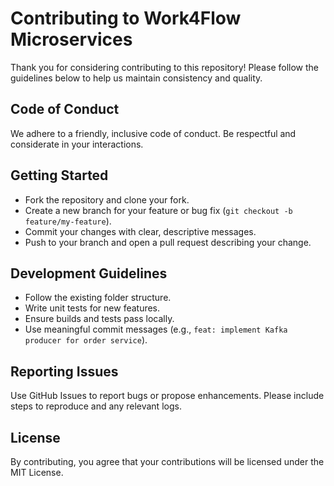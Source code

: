 # Contributing to Work4Flow Microservices

Thank you for considering contributing to this repository! Please follow the guidelines below to help us maintain consistency and quality.

## Code of Conduct

We adhere to a friendly, inclusive code of conduct. Be respectful and considerate in your interactions.

## Getting Started

- Fork the repository and clone your fork.
- Create a new branch for your feature or bug fix (`git checkout -b feature/my-feature`).
- Commit your changes with clear, descriptive messages.
- Push to your branch and open a pull request describing your change.

## Development Guidelines

- Follow the existing folder structure.
- Write unit tests for new features.
- Ensure builds and tests pass locally.
- Use meaningful commit messages (e.g., `feat: implement Kafka producer for order service`).

## Reporting Issues

Use GitHub Issues to report bugs or propose enhancements. Please include steps to reproduce and any relevant logs.

## License

By contributing, you agree that your contributions will be licensed under the MIT License.
